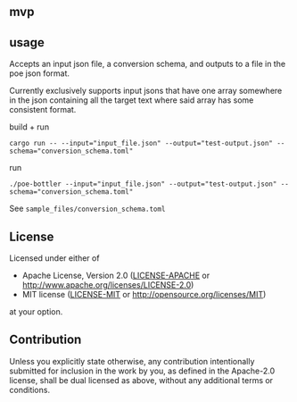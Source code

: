 
## mvp

## usage

Accepts an input json file, a conversion schema, and outputs to a file in the poe json format.

Currently exclusively supports input jsons that have one array somewhere in the json containing all the target text where said array has some consistent format.

build + run
```
cargo run -- --input="input_file.json" --output="test-output.json" --schema="conversion_schema.toml"
```

run
```
./poe-bottler --input="input_file.json" --output="test-output.json" --schema="conversion_schema.toml"
```

See `sample_files/conversion_schema.toml`







## License

Licensed under either of

 * Apache License, Version 2.0
   ([LICENSE-APACHE](LICENSE-APACHE) or http://www.apache.org/licenses/LICENSE-2.0)
 * MIT license
   ([LICENSE-MIT](LICENSE-MIT) or http://opensource.org/licenses/MIT)

at your option.

## Contribution

Unless you explicitly state otherwise, any contribution intentionally submitted
for inclusion in the work by you, as defined in the Apache-2.0 license, shall be
dual licensed as above, without any additional terms or conditions.